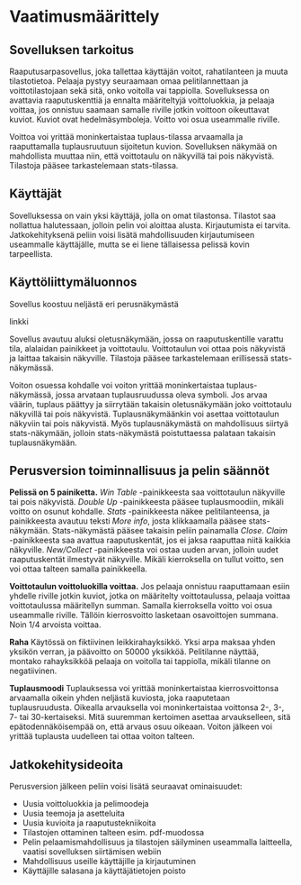 # Vaatimusmäärittely

## Sovelluksen tarkoitus

Raaputusarpasovellus, joka tallettaa käyttäjän voitot, rahatilanteen ja muuta tilastotietoa. Pelaaja pystyy seuraamaan omaa pelitilannettaan ja voittotilastojaan sekä sitä, onko voitolla vai tappiolla. Sovelluksessa on avattavia raaputuskenttiä ja ennalta määriteltyjä voittoluokkia, ja pelaaja voittaa, jos onnistuu saamaan samalle riville jotkin voittoon oikeuttavat kuviot. Kuviot ovat hedelmäsymboleja. Voitto voi osua useammalle riville.

Voittoa voi yrittää moninkertaistaa tuplaus-tilassa arvaamalla ja raaputtamalla tuplausruutuun sijoitetun kuvion. Sovelluksen näkymää on mahdollista muuttaa niin, että voittotaulu on näkyvillä tai pois näkyvistä. Tilastoja pääsee tarkastelemaan stats-tilassa.

## Käyttäjät

Sovelluksessa on vain yksi käyttäjä, jolla on omat tilastonsa. Tilastot saa nollattua halutessaan, jolloin pelin voi aloittaa alusta. Kirjautumista ei tarvita. Jatkokehityksenä peliin voisi lisätä mahdollisuuden kirjautumiseen useammalle käyttäjälle, mutta se ei liene tällaisessa pelissä kovin tarpeellista.

## Käyttöliittymäluonnos

Sovellus koostuu neljästä eri perusnäkymästä

linkki

Sovellus avautuu aluksi oletusnäkymään, jossa on raaputuskentille varattu tila, alalaidan painikkeet ja voittotaulu. Voittotaulun voi ottaa pois näkyvistä ja laittaa takaisin näkyville. Tilastoja pääsee tarkastelemaan erillisessä stats-näkymässä. 

Voiton osuessa kohdalle voi voiton yrittää moninkertaistaa tuplaus-näkymässä, jossa arvataan tuplausruudussa oleva symboli. Jos arvaa väärin, tuplaus päättyy ja siirrytään takaisin oletusnäkymään joko voittotaulu näkyvillä tai pois näkyvistä. Tuplausnäkymäänkin voi asettaa voittotaulun näkyviin tai pois näkyvistä. Myös tuplausnäkymästä on mahdollisuus siirtyä stats-näkymään, jolloin stats-näkymästä poistuttaessa palataan takaisin tuplausnäkymään.

## Perusversion toiminnallisuus ja pelin säännöt

**Pelissä on 5 painiketta.** 
*Win Table* -painikkeesta saa voittotaulun näkyville tai pois näkyvistä. 
*Double Up* -painikkeesta pääsee tuplausmoodiin, mikäli voitto on osunut kohdalle.
*Stats* -painikkeesta näkee pelitilanteensa, ja painikkeesta avautuu teksti *More info*, josta klikkaamalla pääsee stats-näkymään. Stats-näkymästä pääsee takaisin peliin painamalla *Close*.
*Claim* -painikkeesta saa avattua raaputuskentät, jos ei jaksa raaputtaa niitä kaikkia näkyville.
*New/Collect* -painikkeesta voi ostaa uuden arvan, jolloin uudet raaputuskentät ilmestyvät näkyville. Mikäli kierroksella on tullut voitto, sen voi ottaa talteen samalla painikkeella.

**Voittotaulun voittoluokilla voittaa.**
Jos pelaaja onnistuu raaputtamaan esiin yhdelle riville jotkin kuviot, jotka on määritelty voittotaulussa, pelaaja voittaa voittotaulussa määritellyn summan. Samalla kierroksella voitto voi osua useammalle riville. Tällöin kierrosvoitto lasketaan osavoittojen summana. Noin 1/4 arvoista voittaa.

**Raha**
Käytössä on fiktiivinen leikkirahayksikkö. Yksi arpa maksaa yhden yksikön verran, ja päävoitto on 50000 yksikköä. Pelitilanne näyttää, montako rahayksikköä pelaaja on voitolla tai tappiolla, mikäli tilanne on negatiivinen.

**Tuplausmoodi**
Tuplauksessa voi yrittää moninkertaistaa kierrosvoittonsa arvaamalla oikein yhden neljästä kuviosta, joka raaputetaan tuplausruudusta. Oikealla arvauksella voi moninkertaistaa voittonsa 2-, 3-, 7- tai 30-kertaiseksi. Mitä suuremman kertoimen asettaa arvaukselleen, sitä epätodennäköisempää on, että arvaus osuu oikeaan. Voiton jälkeen voi yrittää tuplausta uudelleen tai ottaa voiton talteen.

## Jatkokehitysideoita

Perusversion jälkeen peliin voisi lisätä seuraavat ominaisuudet:

- Uusia voittoluokkia ja pelimoodeja
- Uusia teemoja ja asetteluita
- Uusia kuvioita ja raaputustekniikoita
- Tilastojen ottaminen talteen esim. pdf-muodossa
- Pelin pelaamismahdollisuus ja tilastojen säilyminen useammalla laitteella, vaatisi sovelluksen siirtämisen webiin
- Mahdollisuus useille käyttäjille ja kirjautuminen
- Käyttäjille salasana ja käyttäjätietojen poisto

